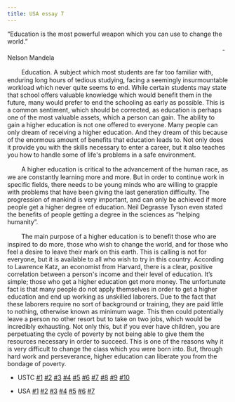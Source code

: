 ```yaml
---
title: USA essay 7
---
```

“Education is the most powerful weapon which you can use to change the world.”
　　　　　　　　　　　　　　　　　　　　　　　　　　　　　　　　　　　- Nelson Mandela

　　  Education. A subject which most students are far too familiar with, enduring long hours of tedious studying, facing a seemingly insurmountable workload which never quite seems to end. While certain students may state that school offers valuable knowledge which would benefit them in the future, many would prefer to end the schooling as early as possible. This is a common sentiment, which should be corrected, as education is perhaps one of the most valuable assets, which a person can gain. The ability to gain a higher education is not one offered to everyone. Many people can only dream of receiving a higher education. And they dream of this because of the enormous amount of benefits that education leads to. Not only does it provide you with the skills necessary to enter a career, but it also teaches you how to handle some of life's problems in a safe environment.

　　  A higher education is critical to the advancement of the human race, as we are constantly learning more and more. But in order to continue work in specific fields, there needs to be young minds who are willing to grapple with problems that have been giving the last generation difficulty. The progression of mankind is very important, and can only be achieved if more people get a higher degree of education. Neil Degrasse Tyson even stated the benefits of people getting a degree in the sciences as “helping humanity”.

　　  The main purpose of a higher education is to benefit those who are inspired to do more, those who wish to change the world, and for those who feel a desire to leave their mark on this earth. This is calling is not for everyone, but it is available to all who wish to try in this country. According to Lawrence Katz, an economist from Harvard, there is a clear, positive correlation between a person's income and their level of education. It’s simple; those who get a higher education get more money. The unfortunate fact is that many people do not apply themselves in order to get a higher education and end up working as unskilled laborers. Due to the fact that these laborers require no sort of background or training, they are paid little to nothing, otherwise known as minimum wage. This then could potentially leave a person no other resort but to take on two jobs, which would be incredibly exhausting. Not only this, but if you ever have children, you are perpetuating the cycle of poverty by not being able to give them the resources necessary in order to succeed. This is one of the reasons why it is very difficult to change the class which you were born into. But, through hard work and perseverance, higher education can liberate you from the bondage of poverty.

- USTC [\#1](/utils/essays/ustc1) [\#2](/utils/essays/ustc2) [\#3](/utils/essays/ustc3) [\#4](/utils/essays/ustc4) [\#5](/utils/essays/ustc5) [\#6](/utils/essays/ustc6)  [\#7](/utils/essays/ustc7)  [\#8](/utils/essays/ustc8) [\#9](/utils/essays/ustc9) [\#10](/utils/essays/ustc10)

- USA [\#1](/utils/essays/usa1) [\#2](/utils/essays/usa2) [\#3](/utils/essays/usa3) [\#4](/utils/essays/usa4) [\#5](/utils/essays/usa5) [\#6](/utils/essays/usa6) [\#7](/utils/essays/usa7)       
